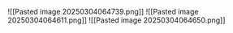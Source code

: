 ![[Pasted image 20250304064739.png]]
![[Pasted image 20250304064611.png]]
![[Pasted image 20250304064650.png]]
